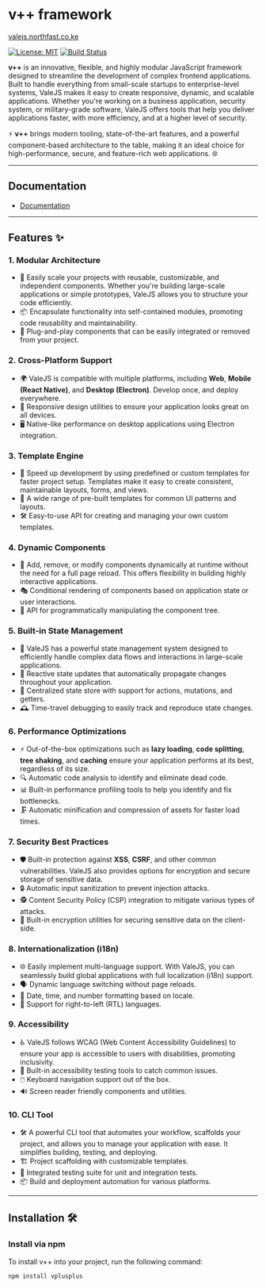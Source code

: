 # v++ framework
[valejs.northfast.co.ke](https://valejs.northfast.co.ke)

[![License: MIT](https://img.shields.io/badge/License-MIT-blue.svg)](LICENSE)
[![Build Status](https://github.com/user/repo/actions/workflows/main.yml/badge.svg)](https://github.com/user/repo/actions)

**v++** is an innovative, flexible, and highly modular JavaScript framework designed to streamline the development of complex frontend applications. Built to handle everything from small-scale startups to enterprise-level systems, ValeJS makes it easy to create responsive, dynamic, and scalable applications. Whether you're working on a business application, security system, or military-grade software, ValeJS offers tools that help you deliver applications faster, with more efficiency, and at a higher level of security. 

⚡ **v++** brings modern tooling, state-of-the-art features, and a powerful component-based architecture to the table, making it an ideal choice for high-performance, secure, and feature-rich web applications. 🌐

---

## Documentation
- [Documentation](https://docs.northfast.co.ke) 
---

## Features ✨

### **1. Modular Architecture**
   - 🌱 Easily scale your projects with reusable, customizable, and independent components. Whether you're building large-scale applications or simple prototypes, ValeJS allows you to structure your code efficiently.
   - 📦 Encapsulate functionality into self-contained modules, promoting code reusability and maintainability.
   - 🔌 Plug-and-play components that can be easily integrated or removed from your project.

### **2. Cross-Platform Support**
   - 🌍 ValeJS is compatible with multiple platforms, including **Web**, **Mobile (React Native)**, and **Desktop (Electron)**. Develop once, and deploy everywhere.
   - 📱 Responsive design utilities to ensure your application looks great on all devices.
   - 🖥️ Native-like performance on desktop applications using Electron integration.

### **3. Template Engine**
   - 🚀 Speed up development by using predefined or custom templates for faster project setup. Templates make it easy to create consistent, maintainable layouts, forms, and views.
   - 🎨 A wide range of pre-built templates for common UI patterns and layouts.
   - 🛠️ Easy-to-use API for creating and managing your own custom templates.

### **4. Dynamic Components**
   - 🔄 Add, remove, or modify components dynamically at runtime without the need for a full page reload. This offers flexibility in building highly interactive applications.
   - 🎭 Conditional rendering of components based on application state or user interactions.
   - 🔧 API for programmatically manipulating the component tree.

### **5. Built-in State Management**
   - 🔑 ValeJS has a powerful state management system designed to efficiently handle complex data flows and interactions in large-scale applications.
   - 🔄 Reactive state updates that automatically propagate changes throughout your application.
   - 🧠 Centralized state store with support for actions, mutations, and getters.
   - 🕰️ Time-travel debugging to easily track and reproduce state changes.

### **6. Performance Optimizations**
   - ⚡ Out-of-the-box optimizations such as **lazy loading**, **code splitting**, **tree shaking**, and **caching** ensure your application performs at its best, regardless of its size.
   - 🔍 Automatic code analysis to identify and eliminate dead code.
   - 📊 Built-in performance profiling tools to help you identify and fix bottlenecks.
   - 🗜️ Automatic minification and compression of assets for faster load times.

### **7. Security Best Practices**
   - 🛡️ Built-in protection against **XSS**, **CSRF**, and other common vulnerabilities. ValeJS also provides options for encryption and secure storage of sensitive data.
   - 🔒 Automatic input sanitization to prevent injection attacks.
   - 🕵️ Content Security Policy (CSP) integration to mitigate various types of attacks.
   - 🔐 Built-in encryption utilities for securing sensitive data on the client-side.

### **8. Internationalization (i18n)**
   - 🌐 Easily implement multi-language support. With ValeJS, you can seamlessly build global applications with full localization (i18n) support.
   - 🗣️ Dynamic language switching without page reloads.
   - 📅 Date, time, and number formatting based on locale.
   - 📝 Support for right-to-left (RTL) languages.

### **9. Accessibility**
   - ♿️ ValeJS follows WCAG (Web Content Accessibility Guidelines) to ensure your app is accessible to users with disabilities, promoting inclusivity.
   - 🎯 Built-in accessibility testing tools to catch common issues.
   - 🖱️ Keyboard navigation support out of the box.
   - 🔊 Screen reader friendly components and utilities.

### **10. CLI Tool**
   - 🛠️ A powerful CLI tool that automates your workflow, scaffolds your project, and allows you to manage your application with ease. It simplifies building, testing, and deploying.
   - 🏗️ Project scaffolding with customizable templates.
   - 🧪 Integrated testing suite for unit and integration tests.
   - 📦 Build and deployment automation for various platforms.

---

## Installation 🛠️

### **Install via npm**

To install v++ into your project, run the following command:

```bash
npm install vplusplus

```

